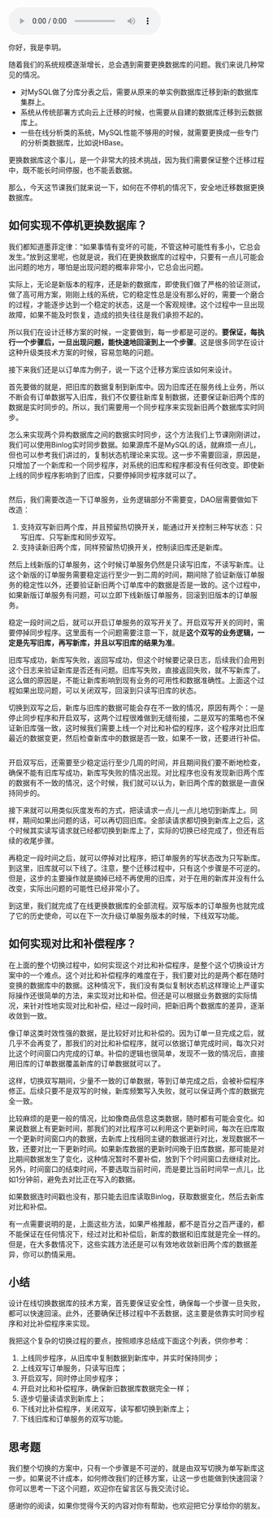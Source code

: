 <audio title="20 _ 如何在不停机的情况下，安全地更换数据库？" src="https://static001.geekbang.org/resource/audio/3e/8c/3e831695f95ca084d076ad803f05c68c.mp3" controls="controls"></audio> 
<p>你好，我是李玥。</p><p>随着我们的系统规模逐渐增长，总会遇到需要更换数据库的问题。我们来说几种常见的情况。</p><ul>
<li>对MySQL做了分库分表之后，需要从原来的单实例数据库迁移到新的数据库集群上。</li>
<li>系统从传统部署方式向云上迁移的时候，也需要从自建的数据库迁移到云数据库上。</li>
<li>一些在线分析类的系统，MySQL性能不够用的时候，就需要更换成一些专门的分析类数据库，比如说HBase。</li>
</ul><p>更换数据库这个事儿，是一个非常大的技术挑战，因为我们需要保证整个迁移过程中，既不能长时间停服，也不能丢数据。</p><p>那么，今天这节课我们就来说一下，如何在不停机的情况下，安全地迁移数据更换数据库。</p><h2>如何实现不停机更换数据库？</h2><p>我们都知道墨菲定律：“如果事情有变坏的可能，不管这种可能性有多小，它总会发生。”放到这里呢，也就是说，我们在更换数据库的过程中，只要有一点儿可能会出问题的地方，哪怕是出现问题的概率非常小，它总会出问题。</p><p>实际上，无论是新版本的程序，还是新的数据库，即使我们做了严格的验证测试，做了高可用方案，刚刚上线的系统，它的稳定性总是没有那么好的，需要一个磨合的过程，才能逐步达到一个稳定的状态，这是一个客观规律。这个过程中一旦出现故障，如果不能及时恢复，造成的损失往往是我们承担不起的。</p><!-- [[[read_end]]] --><p>所以我们在设计迁移方案的时候，一定要做到，每一步都是可逆的。<strong>要保证，每执行一个步骤后，一旦出现问题，能快速地回滚到上一个步骤</strong>。这是很多同学在设计这种升级类技术方案的时候，容易忽略的问题。</p><p>接下来我们还是以订单库为例子，说一下这个迁移方案应该如何来设计。</p><p>首先要做的就是，把旧库的数据复制到新库中。因为旧库还在服务线上业务，所以不断会有订单数据写入旧库，我们不仅要往新库复制数据，还要保证新旧两个库的数据是实时同步的。所以，我们需要用一个同步程序来实现新旧两个数据库实时同步。</p><p>怎么来实现两个异构数据库之间的数据实时同步，这个方法我们上节课刚刚讲过，我们可以使用Binlog实时同步数据。如果源库不是MySQL的话，就麻烦一点儿，但也可以参考我们讲过的，复制状态机理论来实现。这一步不需要回滚，原因是，只增加了一个新库和一个同步程序，对系统的旧库和程序都没有任何改变。即使新上线的同步程序影响到了旧库，只要停掉同步程序就可以了。</p><p><img src="https://static001.geekbang.org/resource/image/ba/58/ba2a44c70d4766b281107f4134fe9d58.jpg" alt=""></p><p>然后，我们需要改造一下订单服务，业务逻辑部分不需要变，DAO层需要做如下改造：</p><ol>
<li>支持双写新旧两个库，并且预留热切换开关，能通过开关控制三种写状态：只写旧库、只写新库和同步双写。</li>
<li>支持读新旧两个库，同样预留热切换开关，控制读旧库还是新库。</li>
</ol><p>然后上线新版的订单服务，这个时候订单服务仍然是只读写旧库，不读写新库。让这个新版的订单服务需要稳定运行至少一到二周的时间，期间除了验证新版订单服务的稳定性以外，还要验证新旧两个订单库中的数据是否是一致的。这个过程中，如果新版订单服务有问题，可以立即下线新版订单服务，回滚到旧版本的订单服务。</p><p>稳定一段时间之后，就可以开启订单服务的双写开关了。开启双写开关的同时，需要停掉同步程序。这里面有一个问题需要注意一下，就是<strong>这个双写的业务逻辑，一定是先写旧库，再写新库，并且以写旧库的结果为准</strong>。</p><p>旧库写成功，新库写失败，返回写成功，但这个时候要记录日志，后续我们会用到这个日志来验证新库是否还有问题。旧库写失败，直接返回失败，就不写新库了。这么做的原因是，不能让新库影响到现有业务的可用性和数据准确性。上面这个过程如果出现问题，可以关闭双写，回滚到只读写旧库的状态。</p><p>切换到双写之后，新库与旧库的数据可能会存在不一致的情况，原因有两个：一是停止同步程序和开启双写，这两个过程很难做到无缝衔接，二是双写的策略也不保证新旧库强一致，这时候我们需要上线一个对比和补偿的程序，这个程序对比旧库最近的数据变更，然后检查新库中的数据是否一致，如果不一致，还要进行补偿。</p><p><img src="https://static001.geekbang.org/resource/image/e0/ce/e0c3864866fe1ff3408e2589669b62ce.jpg" alt=""></p><p>开启双写后，还需要至少稳定运行至少几周的时间，并且期间我们要不断地检查，确保不能有旧库写成功，新库写失败的情况出现。对比程序也没有发现新旧两个库的数据有不一致的情况，这个时候，我们就可以认为，新旧两个库的数据是一直保持同步的。</p><p>接下来就可以用类似灰度发布的方式，把读请求一点儿一点儿地切到新库上。同样，期间如果出问题的话，可以再切回旧库。全部读请求都切换到新库上之后，这个时候其实读写请求就已经都切换到新库上了，实际的切换已经完成了，但还有后续的收尾步骤。</p><p>再稳定一段时间之后，就可以停掉对比程序，把订单服务的写状态改为只写新库。到这里，旧库就可以下线了。注意，整个迁移过程中，只有这个步骤是不可逆的。但是，这步的主要操作就是摘掉已经不再使用的旧库，对于在用的新库并没有什么改变，实际出问题的可能性已经非常小了。</p><p>到这里，我们就完成了在线更换数据库的全部流程。双写版本的订单服务也就完成了它的历史使命，可以在下一次升级订单服务版本的时候，下线双写功能。</p><h2>如何实现对比和补偿程序？</h2><p>在上面的整个切换过程中，如何实现这个对比和补偿程序，是整个这个切换设计方案中的一个难点。这个对比和补偿程序的难度在于，我们要对比的是两个都在随时变换的数据库中的数据。这种情况下，我们没有类似复制状态机这样理论上严谨实际操作还很简单的方法，来实现对比和补偿。但还是可以根据业务数据的实际情况，来针对性地实现对比和补偿，经过一段时间，把新旧两个数据库的差异，逐渐收敛到一致。</p><p>像订单这类时效性强的数据，是比较好对比和补偿的。因为订单一旦完成之后，就几乎不会再变了，那我们的对比和补偿程序，就可以依据订单完成时间，每次只对比这个时间窗口内完成的订单。补偿的逻辑也很简单，发现不一致的情况后，直接用旧库的订单数据覆盖新库的订单数据就可以了。</p><p>这样，切换双写期间，少量不一致的订单数据，等到订单完成之后，会被补偿程序修正。后续只要不是双写的时候，新库频繁写入失败，就可以保证两个库的数据完全一致。</p><p>比较麻烦的是更一般的情况，比如像商品信息这类数据，随时都有可能会变化。如果说数据上有更新时间，那我们的对比程序可以利用这个更新时间，每次在旧库取一个更新时间窗口内的数据，去新库上找相同主键的数据进行对比，发现数据不一致，还要对比一下更新时间。如果新库数据的更新时间晚于旧库数据，那可能是对比期间数据发生了变化，这种情况暂时不要补偿，放到下个时间窗口去继续对比。另外，时间窗口的结束时间，不要选取当前时间，而是要比当前时间早一点儿，比如1分钟前，避免去对比正在写入的数据。</p><p>如果数据连时间戳也没有，那只能去旧库读取Binlog，获取数据变化，然后去新库对比和补偿。</p><p>有一点需要说明的是，上面这些方法，如果严格推敲，都不是百分之百严谨的，都不能保证在任何情况下，经过对比和补偿后，新库的数据和旧库就是完全一样的。但是，在大多数情况下，这些实践方法还是可以有效地收敛新旧两个库的数据差异，你可以酌情采用。</p><h2>小结</h2><p>设计在线切换数据库的技术方案，首先要保证安全性，确保每一个步骤一旦失败，都可以快速回滚。此外，还要确保迁移过程中不丢数据，这主要是依靠实时同步程序和对比补偿程序来实现。</p><p>我把这个复杂的切换过程的要点，按照顺序总结成下面这个列表，供你参考：</p><ol>
<li>上线同步程序，从旧库中复制数据到新库中，并实时保持同步；</li>
<li>上线双写订单服务，只读写旧库；</li>
<li>开启双写，同时停止同步程序；</li>
<li>开启对比和补偿程序，确保新旧数据库数据完全一样；</li>
<li>逐步切量读请求到新库上；</li>
<li>下线对比补偿程序，关闭双写，读写都切换到新库上；</li>
<li>下线旧库和订单服务的双写功能。</li>
</ol><h2>思考题</h2><p>我们整个切换的方案中，只有一个步骤是不可逆的，就是由双写切换为单写新库这一步。如果说不计成本，如何修改我们的迁移方案，让这一步也能做到快速回滚？你可以思考一下这个问题，欢迎你在留言区与我交流讨论。</p><p>感谢你的阅读，如果你觉得今天的内容对你有帮助，也欢迎把它分享给你的朋友。</p>